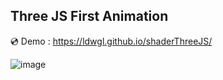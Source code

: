 ## Three JS First Animation
💿 Demo : https://ldwgl.github.io/shaderThreeJS/



![image](https://github.com/user-attachments/assets/96c9376b-fac1-4a5f-a839-bc2fb636af0c)
